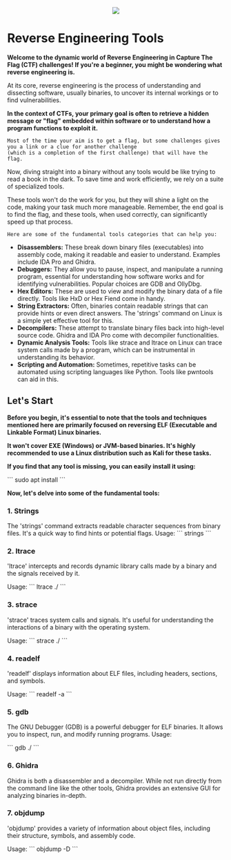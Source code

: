 <div align="center">
<img src="https://hex-rays.com/wp-content/themes/hx2021/dist/img/how-it-works.png">
</div>

# Reverse Engineering Tools

**Welcome to the dynamic world of Reverse Engineering in Capture The Flag (CTF) challenges! If you're a beginner, you might be wondering what reverse engineering is.**

At its core, reverse engineering is the process of understanding and dissecting software, usually binaries, to uncover its internal workings or to find vulnerabilities. 

**In the context of CTFs, your primary goal is often to retrieve a hidden message or "flag" embedded within software or to understand how a program functions to exploit it.**

```
Most of the time your aim is to get a flag, but some challenges gives you a link or a clue for another challenge
(which is a completion of the first challenge) that will have the flag.
```

Now, diving straight into a binary without any tools would be like trying to read a book in the dark. To save time and work efficiently, we rely on a suite of specialized tools. 

These tools won't do the work for you, but they will shine a light on the code, making your task much more manageable. Remember, the end goal is to find the flag, and these tools, when used correctly, can significantly speed up that process.

```
Here are some of the fundamental tools categories that can help you:
```

- **Disassemblers:** These break down binary files (executables) into assembly code, making it readable and easier to understand. Examples include IDA Pro and Ghidra.
- **Debuggers:** They allow you to pause, inspect, and manipulate a running program, essential for understanding how software works and for identifying vulnerabilities. Popular choices are GDB and OllyDbg.
- **Hex Editors:** These are used to view and modify the binary data of a file directly. Tools like HxD or Hex Fiend come in handy.
- **String Extractors:** Often, binaries contain readable strings that can provide hints or even direct answers. The 'strings' command on Linux is a simple yet effective tool for this.
- **Decompilers:** These attempt to translate binary files back into high-level source code. Ghidra and IDA Pro come with decompiler functionalities.
- **Dynamic Analysis Tools:** Tools like strace and ltrace on Linux can trace system calls made by a program, which can be instrumental in understanding its behavior.
- **Scripting and Automation:** Sometimes, repetitive tasks can be automated using scripting languages like Python. Tools like pwntools can aid in this.

## Let's Start

**Before you begin, it's essential to note that the tools and techniques mentioned here are primarily focused on reversing ELF (Executable and Linkable Format) Linux binaries.**

**It won't cover EXE (Windows) or JVM-based binaries. It's highly recommended to use a Linux distribution such as Kali for these tasks.**

**If you find that any tool is missing, you can easily install it using:**

\`\`\`
sudo apt install <tool-name>
\`\`\`

**Now, let's delve into some of the fundamental tools:**

### 1. Strings
The 'strings' command extracts readable character sequences from binary files. It's a quick way to find hints or potential flags.
Usage:
\`\`\`
strings <binary-name>
\`\`\`

### 2. ltrace

'ltrace' intercepts and records dynamic library calls made by a binary and the signals received by it. 

Usage:
\`\`\`
ltrace ./<binary-name>
\`\`\`

### 3. strace

'strace' traces system calls and signals. It's useful for understanding the interactions of a binary with the operating system.

Usage:
\`\`\`
strace ./<binary-name>
\`\`\`

### 4. readelf

'readelf' displays information about ELF files, including headers, sections, and symbols.

Usage:
\`\`\`
readelf -a <binary-name>
\`\`\`

### 5. gdb

The GNU Debugger (GDB) is a powerful debugger for ELF binaries. It allows you to inspect, run, and modify running programs.
Usage:

\`\`\`
gdb ./<binary-name>
\`\`\`

### 6. Ghidra

Ghidra is both a disassembler and a decompiler. While not run directly from the command line like the other tools, Ghidra provides an extensive GUI for analyzing binaries in-depth.

### 7. objdump

'objdump' provides a variety of information about object files, including their structure, symbols, and assembly code.

Usage:
\`\`\`
objdump -D <binary-name>
\`\`\`
